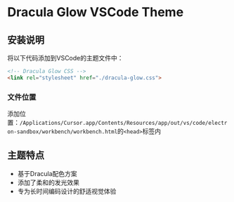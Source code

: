# Dracula Glow VSCode Theme

## 安装说明

将以下代码添加到VSCode的主题文件中：

```html
<!-- Dracula Glow CSS -->
<link rel="stylesheet" href="./dracula-glow.css">
```

### 文件位置
添加位置：`/Applications/Cursor.app/Contents/Resources/app/out/vs/code/electron-sandbox/workbench/workbench.html`的`<head>`标签内

## 主题特点
- 基于Dracula配色方案
- 添加了柔和的发光效果
- 专为长时间编码设计的舒适视觉体验
